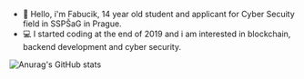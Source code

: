 - 👋 Hello, i'm Fabucik, 14 year old student and applicant for Cyber Secuity field in SSPŠaG in Prague.
- 💻 I started coding at the end of 2019 and i am interested in blockchain, backend development and cyber security.

![Anurag's GitHub stats](https://github-readme-stats.vercel.app/api?username=Fabucik&theme=onedark&show_icons=true)
